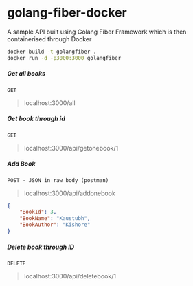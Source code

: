 # golang-fiber-docker
A sample API built using Golang Fiber Framework which is then containerised through Docker

```bash
docker build -t golangfiber .
docker run -d -p3000:3000 golangfiber
```
##### Get all books
`GET`
> localhost:3000/all
##### Get book through id
`GET`
> localhost:3000/api/getonebook/1
##### Add Book
`POST - JSON in raw body (postman)`
> localhost:3000/api/addonebook
```JSON
{
    "BookId": 3,
    "BookName": "Kaustubh",
    "BookAuthor": "Kishore"
}
```

##### Delete book through ID
`DELETE`
> localhost:3000/api/deletebook/1
